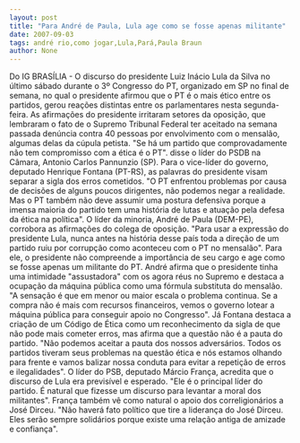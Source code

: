 ```yaml
---
layout: post
title: "Para André de Paula, Lula age como se fosse apenas militante"
date: 2007-09-03
tags: andré rio,como jogar,Lula,Pará,Paula Braun
author: None
---
```

Do IG
BRAS&Iacute;LIA - O discurso do presidente Luiz In&aacute;cio Lula da Silva no &uacute;ltimo s&aacute;bado durante o 3&ordm; Congresso do PT, organizado em SP no final de semana, no qual o presidente afirmou que o PT &eacute; o mais &eacute;tico entre os partidos, gerou rea&ccedil;&otilde;es distintas entre os parlamentares nesta segunda-feira. As afirma&ccedil;&otilde;es do presidente irritaram setores da oposi&ccedil;&atilde;o, que lembraram o fato de o Supremo Tribunal Federal ter aceitado na semana passada den&uacute;ncia contra 40 pessoas por envolvimento com o mensal&atilde;o, algumas delas da c&uacute;pula petista. &quot;Se h&aacute; um partido que comprovadamente n&atilde;o tem compromisso com a &eacute;tica &eacute; o PT&quot;. disse o l&iacute;der do PSDB na C&acirc;mara, Antonio Carlos Pannunzio (SP).
Para o vice-l&iacute;der do governo, deputado Henrique Fontana (PT-RS), as palavras do presidente visam separar a sigla dos erros cometidos. &quot;O PT enfrentou problemas por causa de decis&otilde;es de alguns poucos dirigentes, n&atilde;o podemos negar a realidade. Mas o PT tamb&eacute;m n&atilde;o deve assumir uma postura defensiva porque a imensa maioria do partido tem uma hist&oacute;ria de lutas e atua&ccedil;&atilde;o pela defesa da &eacute;tica na pol&iacute;tica&quot;.
O l&iacute;der da minoria, Andr&eacute; de Paula (DEM-PE), corrobora as afirma&ccedil;&otilde;es do colega de oposi&ccedil;&atilde;o. &quot;Para usar a express&atilde;o do presidente Lula, nunca antes na hist&oacute;ria desse pa&iacute;s toda a dire&ccedil;&atilde;o de um partido ruiu por corrup&ccedil;&atilde;o como aconteceu com o PT no mensal&atilde;o&quot;. Para ele, o presidente n&atilde;o compreende a import&acirc;ncia de seu cargo e age como se fosse apenas um militante do PT.
Andr&eacute; afirma que o presidente tinha uma intimidade &quot;assustadora&quot; com os agora r&eacute;us no Supremo e destaca a ocupa&ccedil;&atilde;o da m&aacute;quina p&uacute;blica como uma f&oacute;rmula substituta do mensal&atilde;o. &quot;A sensa&ccedil;&atilde;o &eacute; que em menor ou maior escala o problema continua. Se a compra n&atilde;o &eacute; mais com recursos financeiros, vemos o governo lotear a m&aacute;quina p&uacute;blica para conseguir apoio no Congresso&quot;.
J&aacute; Fontana destaca a cria&ccedil;&atilde;o de um C&oacute;digo de &Eacute;tica como um reconhecimento da sigla de que n&atilde;o pode mais cometer erros, mas afirma que a quest&atilde;o n&atilde;o &eacute; a pauta do partido. &quot;N&atilde;o podemos aceitar a pauta dos nossos advers&aacute;rios. Todos os partidos tiveram seus problemas na quest&atilde;o &eacute;tica e n&oacute;s estamos olhando para frente e vamos balizar nossa conduta para evitar a repeti&ccedil;&atilde;o de erros e ilegalidades&quot;.
O l&iacute;der do PSB, deputado M&aacute;rcio Fran&ccedil;a, acredita que o discurso de Lula era previs&iacute;vel e esperado. &quot;Ele &eacute; o principal l&iacute;der do partido. &Eacute; natural que fizesse um discurso para levantar a moral dos militantes&quot;.
Fran&ccedil;a tamb&eacute;m v&ecirc; como natural o apoio dos correligion&aacute;rios a Jos&eacute; Dirceu. &quot;N&atilde;o haver&aacute; fato pol&iacute;tico que tire a lideran&ccedil;a do Jos&eacute; Dirceu. Eles ser&atilde;o sempre solid&aacute;rios porque existe uma rela&ccedil;&atilde;o antiga de amizade e confian&ccedil;a&quot;.  